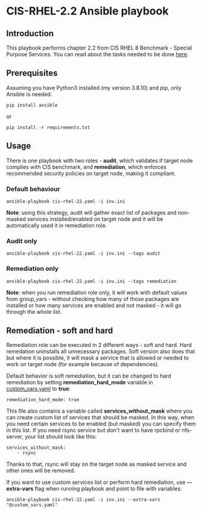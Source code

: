 # CIS-RHEL-2.2 Ansible playbook

 ## Introduction
 This playbook performs chapter 2.2 from CIS RHEL 8 Benchmark - Special Purpose Services. You can read about the tasks needed to be done [here](CIS-RHEL-8-chapter-2.pdf).

## Prerequisites
Assuming you have Python3 installed (my version 3.8.10) and pip, only Ansible is needed.
```
pip install ansible
```
or
```
pip install -r requirements.txt
```
## Usage
There is one playbook with two roles - **audit**, which validates if target node complies with CIS benchmark, and **remediation**, which enforces recommended security policies on target node, making it compliant.
### Default behaviour
```
ansible-playbook cis-rhel-22.yaml -i inv.ini
```
**Note**: using this strategy, audit will gather exact list of packages and non-masked services installed/enabled on target node and it will be automatically used it in remediation role.
### Audit only
```
ansible-playbook cis-rhel-22.yaml -i inv.ini --tags audit
```
### Remediation only
```
ansible-playbook cis-rhel-22.yaml -i inv.ini --tags remediation
```
**Note**: when you run remediation role only, it will work with default values from group_vars - without checking how many of those packages are installed or how many services are enabled and not masked - it will go through the whole list.

## Remediation - soft and hard 
Remediation role can be executed in 2 different ways - soft and hard. Hard remedation uninstalls all unnecessary packages. Soft version also does that but where it is possible, it will mask a service that is allowed or needed to work on target node (for example  because of dependencies). 

Default behavior is soft remediation, but it can be changed to hard remediation by setting **remediation_hard_mode** variable in [custom_vars.yaml](custom_vars.yaml) to **true**:
```
remediation_hard_mode: true
```

This file also contains a variable called **services_without_mask** where you can create custom list of services that should be masked. In this way, when you need certain services to be enabled (but masked) you can specify them in this list. If you need rsync service but don't want to have rpcbind or nfs-server, your list should look like this:
```
services_without_mask:
	- rsync
```
Thanks to that, rsync will stay on the target node as masked service and other ones will be removed.

If you want to use custom services list or perform hard remediation, use **--extra-vars** flag when running playbook and point to file with variables:
```
ansible-playbook cis-rhel-22.yaml -i inv.ini --extra-vars "@custom_vars.yaml"
```